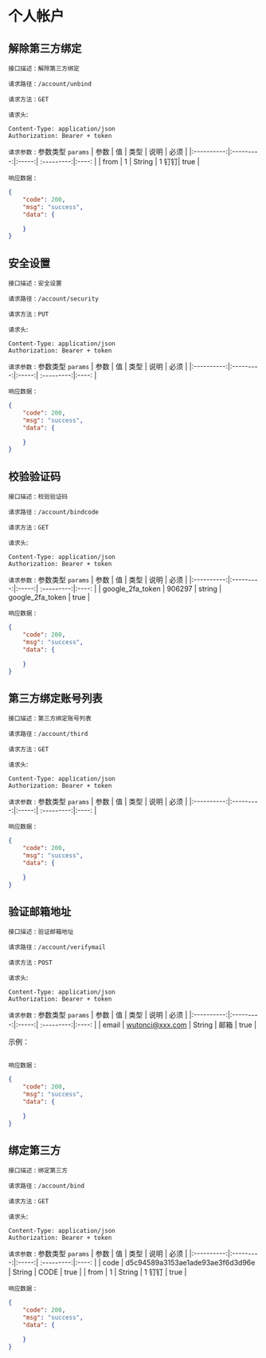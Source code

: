 # 个人帐户
## 解除第三方绑定

`接口描述` : `解除第三方绑定`

`请求路径` :  `/account/unbind`

`请求方法` :  `GET`

`请求头`: 
```
Content-Type: application/json
Authorization: Bearer + token 
```

`请求参数` : 参数类型 `params`
| 参数        | 值           | 类型  | 说明 | 必须 | 
|:----------:|:---------:|:-----:|  :---------:|:----: |
| from   | 1      | String | 1 钉钉|  true |

`响应数据` : 
```json
{
    "code": 200,
    "msg": "success",
    "data": {

    }
}
```
## 安全设置


`接口描述` : `安全设置`

`请求路径` :  `/account/security`

`请求方法` :  `PUT`

`请求头`: 
```
Content-Type: application/json
Authorization: Bearer + token 
```

`请求参数` : 参数类型 `params`
| 参数        | 值           | 类型  | 说明 | 必须 | 
|:----------:|:---------:|:-----:|  :---------:|:----: |


`响应数据` : 
```json
{
    "code": 200,
    "msg": "success",
    "data": {

    }
}
```
## 校验验证码


`接口描述` : `校验验证码`

`请求路径` :  `/account/bindcode`

`请求方法` :  `GET`

`请求头`: 
```
Content-Type: application/json
Authorization: Bearer + token 
```

`请求参数` : 参数类型 `params`
| 参数        | 值           | 类型  | 说明 | 必须 | 
|:----------:|:---------:|:-----:|  :---------:|:----: |
| google_2fa_token   | 906297    | string | google_2fa_token |  true |


`响应数据` : 
```json
{
    "code": 200,
    "msg": "success",
    "data": {

    }
}
```
## 第三方绑定账号列表

`接口描述` : `第三方绑定账号列表`

`请求路径` :  `/account/third`

`请求方法` :  `GET`

`请求头`: 
```
Content-Type: application/json
Authorization: Bearer + token 
```

`请求参数` : 参数类型 `params`
| 参数        | 值           | 类型  | 说明 | 必须 | 
|:----------:|:---------:|:-----:|  :---------:|:----: |

`响应数据` : 
```json
{
    "code": 200,
    "msg": "success",
    "data": {

    }
}
```
## 验证邮箱地址

`接口描述` : `验证邮箱地址`

`请求路径` :  `/account/verifymail`

`请求方法` :  `POST`

`请求头`: 
```
Content-Type: application/json
Authorization: Bearer + token 
```

`请求参数` : 参数类型 `params`
| 参数        | 值           | 类型  | 说明 | 必须 | 
|:----------:|:---------:|:-----:|  :---------:|:----: |
| email   | wutonci@xxx.com      | String | 邮箱 |  true |


示例：
```js

```

`响应数据` : 
```json
{
    "code": 200,
    "msg": "success",
    "data": {

    }
}
```
## 绑定第三方

`接口描述` : `绑定第三方`

`请求路径` :  `/account/bind`

`请求方法` :  `GET`

`请求头`: 
```
Content-Type: application/json
Authorization: Bearer + token 
```

`请求参数` : 参数类型 `params`
| 参数        | 值           | 类型  | 说明 | 必须 | 
|:----------:|:---------:|:-----:|  :---------:|:----: |
| code   | d5c94589a3153ae1ade93ae3f6d3d96e      | String | CODE |  true |
| from   | 1      | String | 1 钉钉 |  true |

`响应数据` : 
```json
{
    "code": 200,
    "msg": "success",
    "data": {

    }
}
```

